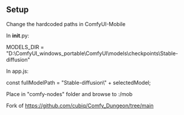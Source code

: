 ## Setup

Change the hardcoded paths in ComfyUI-Mobile

In __init__.py:

MODELS_DIR = "D:\\ComfyUI_windows_portable\\ComfyUI\\models\\checkpoints\\Stable-diffusion"

In app.js:

const fullModelPath = "Stable-diffusion\\" + selectedModel;


Place in "comfy-nodes" folder and browse to <comfyurl>:<port>/mob

Fork of https://github.com/cubiq/Comfy_Dungeon/tree/main 
